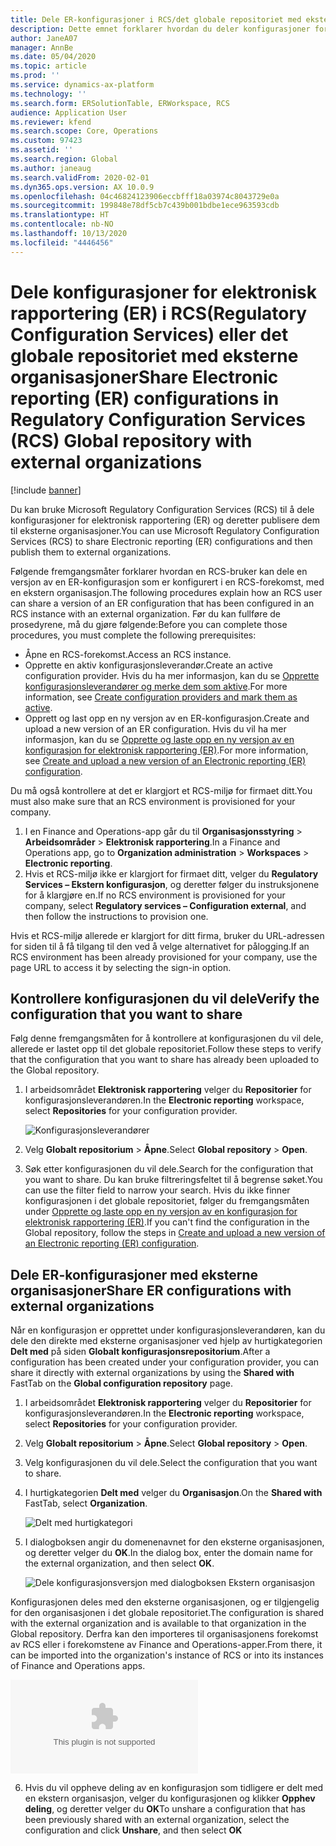 ```yaml
---
title: Dele ER-konfigurasjoner i RCS/det globale repositoriet med eksterne organisasjoner
description: Dette emnet forklarer hvordan du deler konfigurasjoner for elektronisk rapportering (ER) i Microsoft RCS (Regulatory Configuration Services) eller det globale repositoriet direkte med eksterne organisasjoner.
author: JaneA07
manager: AnnBe
ms.date: 05/04/2020
ms.topic: article
ms.prod: ''
ms.service: dynamics-ax-platform
ms.technology: ''
ms.search.form: ERSolutionTable, ERWorkspace, RCS
audience: Application User
ms.reviewer: kfend
ms.search.scope: Core, Operations
ms.custom: 97423
ms.assetid: ''
ms.search.region: Global
ms.author: janeaug
ms.search.validFrom: 2020-02-01
ms.dyn365.ops.version: AX 10.0.9
ms.openlocfilehash: 04c46824123906eccbfff18a03974c8043729e0a
ms.sourcegitcommit: 199848e78df5cb7c439b001bdbe1ece963593cdb
ms.translationtype: HT
ms.contentlocale: nb-NO
ms.lasthandoff: 10/13/2020
ms.locfileid: "4446456"
---
```

# <a name="share-electronic-reporting-er-configurations-in-regulatory-configuration-services-rcs-global-repository-with-external-organizations"></a><span data-ttu-id="446b8-103">Dele konfigurasjoner for elektronisk rapportering (ER) i RCS(Regulatory Configuration Services) eller det globale repositoriet med eksterne organisasjoner</span><span class="sxs-lookup"><span data-stu-id="446b8-103">Share Electronic reporting (ER) configurations in Regulatory Configuration Services (RCS) Global repository with external organizations</span></span>

[!include [banner](../includes/banner.md)]

<span data-ttu-id="446b8-104">Du kan bruke Microsoft Regulatory Configuration Services (RCS) til å dele konfigurasjoner for elektronisk rapportering (ER) og deretter publisere dem til eksterne organisasjoner.</span><span class="sxs-lookup"><span data-stu-id="446b8-104">You can use Microsoft Regulatory Configuration Services (RCS) to share Electronic reporting (ER) configurations and then publish them to external organizations.</span></span>

<span data-ttu-id="446b8-105">Følgende fremgangsmåter forklarer hvordan en RCS-bruker kan dele en versjon av en ER-konfigurasjon som er konfigurert i en RCS-forekomst, med en ekstern organisasjon.</span><span class="sxs-lookup"><span data-stu-id="446b8-105">The following procedures explain how an RCS user can share a version of an ER configuration that has been configured in an RCS instance with an external organization.</span></span> <span data-ttu-id="446b8-106">Før du kan fullføre de prosedyrene, må du gjøre følgende:</span><span class="sxs-lookup"><span data-stu-id="446b8-106">Before you can complete those procedures, you must complete the following prerequisites:</span></span>

- <span data-ttu-id="446b8-107">Åpne en RCS-forekomst.</span><span class="sxs-lookup"><span data-stu-id="446b8-107">Access an RCS instance.</span></span>
- <span data-ttu-id="446b8-108">Opprette en aktiv konfigurasjonsleverandør.</span><span class="sxs-lookup"><span data-stu-id="446b8-108">Create an active configuration provider.</span></span> <span data-ttu-id="446b8-109">Hvis du ha mer informasjon, kan du se [Opprette konfigurasjonsleverandører og merke dem som aktive](../../fin-ops-core/dev-itpro/analytics/tasks/er-configuration-provider-mark-it-active-2016-11.md).</span><span class="sxs-lookup"><span data-stu-id="446b8-109">For more information, see [Create configuration providers and mark them as active](../../fin-ops-core/dev-itpro/analytics/tasks/er-configuration-provider-mark-it-active-2016-11.md).</span></span>
- <span data-ttu-id="446b8-110">Opprett og last opp en ny versjon av en ER-konfigurasjon.</span><span class="sxs-lookup"><span data-stu-id="446b8-110">Create and upload a new version of an ER configuration.</span></span> <span data-ttu-id="446b8-111">Hvis du vil ha mer informasjon, kan du se [Opprette og laste opp en ny versjon av en konfigurasjon for elektronisk rapportering (ER)](rcs-global-repo-upload.md).</span><span class="sxs-lookup"><span data-stu-id="446b8-111">For more information, see [Create and upload a new version of an Electronic reporting (ER) configuration](rcs-global-repo-upload.md).</span></span>

<span data-ttu-id="446b8-112">Du må også kontrollere at det er klargjort et RCS-miljø for firmaet ditt.</span><span class="sxs-lookup"><span data-stu-id="446b8-112">You must also make sure that an RCS environment is provisioned for your company.</span></span>

1. <span data-ttu-id="446b8-113">I en Finance and Operations-app går du til **Organisasjonsstyring** \> **Arbeidsområder** \> **Elektronisk rapportering**.</span><span class="sxs-lookup"><span data-stu-id="446b8-113">In a Finance and Operations app, go to **Organization administration** \> **Workspaces** \> **Electronic reporting**.</span></span>
2. <span data-ttu-id="446b8-114">Hvis et RCS-miljø ikke er klargjort for firmaet ditt, velger du **Regulatory Services – Ekstern konfigurasjon**, og deretter følger du instruksjonene for å klargjøre en.</span><span class="sxs-lookup"><span data-stu-id="446b8-114">If no RCS environment is provisioned for your company, select **Regulatory services – Configuration external**, and then follow the instructions to provision one.</span></span>

<span data-ttu-id="446b8-115">Hvis et RCS-miljø allerede er klargjort for ditt firma, bruker du URL-adressen for siden til å få tilgang til den ved å velge alternativet for pålogging.</span><span class="sxs-lookup"><span data-stu-id="446b8-115">If an RCS environment has been already provisioned for your company, use the page URL to access it by selecting the sign-in option.</span></span>

## <a name="verify-the-configuration-that-you-want-to-share"></a><span data-ttu-id="446b8-116">Kontrollere konfigurasjonen du vil dele</span><span class="sxs-lookup"><span data-stu-id="446b8-116">Verify the configuration that you want to share</span></span>

<span data-ttu-id="446b8-117">Følg denne fremgangsmåten for å kontrollere at konfigurasjonen du vil dele, allerede er lastet opp til det globale repositoriet.</span><span class="sxs-lookup"><span data-stu-id="446b8-117">Follow these steps to verify that the configuration that you want to share has already been uploaded to the Global repository.</span></span>

1. <span data-ttu-id="446b8-118">I arbeidsområdet **Elektronisk rapportering** velger du **Repositorier** for konfigurasjonsleverandøren.</span><span class="sxs-lookup"><span data-stu-id="446b8-118">In the **Electronic reporting** workspace, select **Repositories** for your configuration provider.</span></span>

    ![Konfigurasjonsleverandører](https://github.com/MicrosoftDocs/Dynamics-365-Operations/blob/Janeaug_RCSdocs/articles/finance/localizations/media/1_RCS_Repo_for_config_provider.JPG)

2. <span data-ttu-id="446b8-120">Velg **Globalt repositorium** \> **Åpne**.</span><span class="sxs-lookup"><span data-stu-id="446b8-120">Select **Global repository** \> **Open**.</span></span>
3. <span data-ttu-id="446b8-121">Søk etter konfigurasjonen du vil dele.</span><span class="sxs-lookup"><span data-stu-id="446b8-121">Search for the configuration that you want to share.</span></span> <span data-ttu-id="446b8-122">Du kan bruke filtreringsfeltet til å begrense søket.</span><span class="sxs-lookup"><span data-stu-id="446b8-122">You can use the filter field to narrow your search.</span></span> <span data-ttu-id="446b8-123">Hvis du ikke finner konfigurasjonen i det globale repositoriet, følger du fremgangsmåten under [Opprette og laste opp en ny versjon av en konfigurasjon for elektronisk rapportering (ER)](rcs-global-repo-upload.md).</span><span class="sxs-lookup"><span data-stu-id="446b8-123">If you can't find the configuration in the Global repository, follow the steps in [Create and upload a new version of an Electronic reporting (ER) configuration](rcs-global-repo-upload.md).</span></span>

## <a name="share-er-configurations-with-external-organizations"></a><span data-ttu-id="446b8-124">Dele ER-konfigurasjoner med eksterne organisasjoner</span><span class="sxs-lookup"><span data-stu-id="446b8-124">Share ER configurations with external organizations</span></span>

<span data-ttu-id="446b8-125">Når en konfigurasjon er opprettet under konfigurasjonsleverandøren, kan du dele den direkte med eksterne organisasjoner ved hjelp av hurtigkategorien **Delt med** på siden **Globalt konfigurasjonsrepositorium**.</span><span class="sxs-lookup"><span data-stu-id="446b8-125">After a configuration has been created under your configuration provider, you can share it directly with external organizations by using the **Shared with** FastTab on the **Global configuration repository** page.</span></span>

1. <span data-ttu-id="446b8-126">I arbeidsområdet **Elektronisk rapportering** velger du **Repositorier** for konfigurasjonsleverandøren.</span><span class="sxs-lookup"><span data-stu-id="446b8-126">In the **Electronic reporting** workspace, select **Repositories** for your configuration provider.</span></span>
2. <span data-ttu-id="446b8-127">Velg **Globalt repositorium** \> **Åpne**.</span><span class="sxs-lookup"><span data-stu-id="446b8-127">Select **Global repository** \> **Open**.</span></span> 
3. <span data-ttu-id="446b8-128">Velg konfigurasjonen du vil dele.</span><span class="sxs-lookup"><span data-stu-id="446b8-128">Select the configuration that you want to share.</span></span>
4. <span data-ttu-id="446b8-129">I hurtigkategorien **Delt med** velger du **Organisasjon**.</span><span class="sxs-lookup"><span data-stu-id="446b8-129">On the **Shared with** FastTab, select **Organization**.</span></span>

    ![Delt med hurtigkategori](https://github.com/MicrosoftDocs/Dynamics-365-Operations/blob/Janeaug_RCSdocs/articles/finance/localizations/media/1_RCS_Repo_for_Share_with_org.JPG)

5. <span data-ttu-id="446b8-131">I dialogboksen angir du domenenavnet for den eksterne organisasjonen, og deretter velger du **OK**.</span><span class="sxs-lookup"><span data-stu-id="446b8-131">In the dialog box, enter the domain name for the external organization, and then select **OK**.</span></span>

    ![Dele konfigurasjonsversjon med dialogboksen Ekstern organisasjon](https://github.com/MicrosoftDocs/Dynamics-365-Operations/blob/Janeaug_RCSdocs/articles/finance/localizations/media/1_RCS_Repo_for_Share_with_form.JPG)

<span data-ttu-id="446b8-133">Konfigurasjonen deles med den eksterne organisasjonen, og er tilgjengelig for den organisasjonen i det globale repositoriet.</span><span class="sxs-lookup"><span data-stu-id="446b8-133">The configuration is shared with the external organization and is available to that organization in the Global repository.</span></span> <span data-ttu-id="446b8-134">Derfra kan den importeres til organisasjonens forekomst av RCS eller i forekomstene av Finance and Operations-apper.</span><span class="sxs-lookup"><span data-stu-id="446b8-134">From there, it can be imported into the organization's instance of RCS or into its instances of Finance and Operations apps.</span></span>

![Konfigurasjon delt med en ekstern organisasjon](https://github.com/MicrosoftDocs/Dynamics-365-Operations/blob/Janeaug_RCSdocs/articles/finance/localizations/media/1_RCS_Repo_for_Share_with_test.com)

6. <span data-ttu-id="446b8-136">Hvis du vil oppheve deling av en konfigurasjon som tidligere er delt med en ekstern organisasjon, velger du konfigurasjonen og klikker **Opphev deling**, og deretter velger du **OK**</span><span class="sxs-lookup"><span data-stu-id="446b8-136">To unshare a configuration that has been previously shared with an external organization, select the configuration and click **Unshare**, and then select **OK**</span></span>
